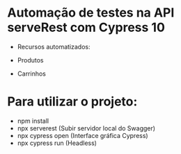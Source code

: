 # Automação de testes na API serveRest com Cypress 10

- Recursos automatizados:

- Produtos
- Carrinhos

# Para utilizar o projeto:
- npm install
- npx serverest (Subir servidor local do Swagger)
- npx cypress open (Interface gráfica Cypress)
- npx cypress run (Headless)
